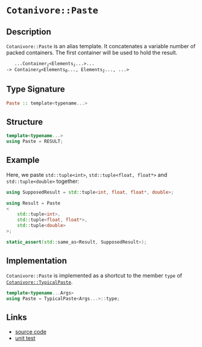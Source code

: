 <!-- Copyright 2024 Feng Mofan
SPDX-License-Identifier: Apache-2.0 -->

# `Cotanivore::Paste`

## Description

`Cotanivore::Paste` is an alias template. It concatenates a variable number of packed containers. The first container will be used to hold the result.
<pre><code>   ...Container<sub><i>i</i></sub>&lt;Elements<sub><i>i</i></sub>...&gt;...&nbsp;
->&nbsp;Container<sub><i>0</i></sub>&lt;Elements<sub><i>0</i></sub>...,&nbsp;Elements<sub><i>1</i></sub>..., ...></code></pre>

## Type Signature

```Haskell
Paste :: template<typename...>
```

## Structure

```C++
template<typename...>
using Paste = RESULT;
```

## Example

Here, we paste `std::tuple<int>`,  `std::tuple<float, float*>` and `std::tuple<double>` together:

```C++
using SupposedResult = std::tuple<int, float, float*, double>;

using Result = Paste
<
    std::tuple<int>, 
    std::tuple<float, float*>,
    std::tuple<double>
>;

static_assert(std::same_as<Result, SupposedResult>);
```

## Implementation

`Cotanivore::Paste` is implemented as a shortcut to the member `type` of [`Cotanivore::TypicalPaste`](./typical_paste.doc.md).

```C++
template<typename...Args>
using Paste = TypicalPaste<Args...>::type;
```

## Links

- [source code](../../../../conceptrodon/cotanivore/paste.hpp)
- [unit test](../../../../tests/unit/cotanivore/paste.test.hpp)

